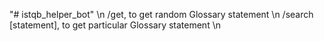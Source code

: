 "# istqb_helper_bot" \n
/get, to get random Glossary statement \n
/search [statement], to get particular Glossary statement \n
